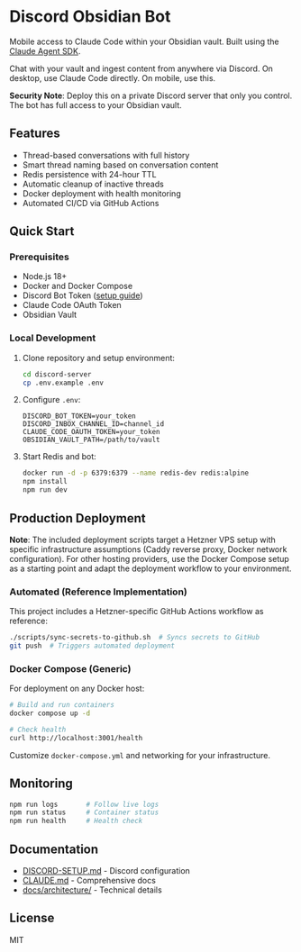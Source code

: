 # Discord Obsidian Bot

Mobile access to Claude Code within your Obsidian vault. Built using the [Claude Agent SDK](https://docs.claude.com/en/api/agent-sdk/overview).

Chat with your vault and ingest content from anywhere via Discord. On desktop, use Claude Code directly. On mobile, use this.

**Security Note**: Deploy this on a private Discord server that only you control. The bot has full access to your Obsidian vault.

## Features

- Thread-based conversations with full history
- Smart thread naming based on conversation content
- Redis persistence with 24-hour TTL
- Automatic cleanup of inactive threads
- Docker deployment with health monitoring
- Automated CI/CD via GitHub Actions

## Quick Start

### Prerequisites

- Node.js 18+
- Docker and Docker Compose
- Discord Bot Token ([setup guide](discord-server/DISCORD-SETUP.md))
- Claude Code OAuth Token
- Obsidian Vault

### Local Development

1. Clone repository and setup environment:
   ```bash
   cd discord-server
   cp .env.example .env
   ```

2. Configure `.env`:
   ```
   DISCORD_BOT_TOKEN=your_token
   DISCORD_INBOX_CHANNEL_ID=channel_id
   CLAUDE_CODE_OAUTH_TOKEN=your_token
   OBSIDIAN_VAULT_PATH=/path/to/vault
   ```

3. Start Redis and bot:
   ```bash
   docker run -d -p 6379:6379 --name redis-dev redis:alpine
   npm install
   npm run dev
   ```

## Production Deployment

**Note**: The included deployment scripts target a Hetzner VPS setup with specific infrastructure assumptions (Caddy reverse proxy, Docker network configuration). For other hosting providers, use the Docker Compose setup as a starting point and adapt the deployment workflow to your environment.

### Automated (Reference Implementation)

This project includes a Hetzner-specific GitHub Actions workflow as reference:

```bash
./scripts/sync-secrets-to-github.sh  # Syncs secrets to GitHub
git push  # Triggers automated deployment
```

### Docker Compose (Generic)

For deployment on any Docker host:

```bash
# Build and run containers
docker compose up -d

# Check health
curl http://localhost:3001/health
```

Customize `docker-compose.yml` and networking for your infrastructure.

## Monitoring

```bash
npm run logs       # Follow live logs
npm run status     # Container status
npm run health     # Health check
```

## Documentation

- [DISCORD-SETUP.md](discord-server/DISCORD-SETUP.md) - Discord configuration
- [CLAUDE.md](CLAUDE.md) - Comprehensive docs
- [docs/architecture/](docs/architecture/) - Technical details

## License

MIT
